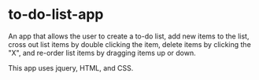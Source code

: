 # to-do-list-app

An app that allows the user to create a to-do list, add new items to the list, cross out list items by double clicking the item, delete items by clicking the "X", and re-order list items by dragging items up or down.

This app uses jquery, HTML, and CSS.
